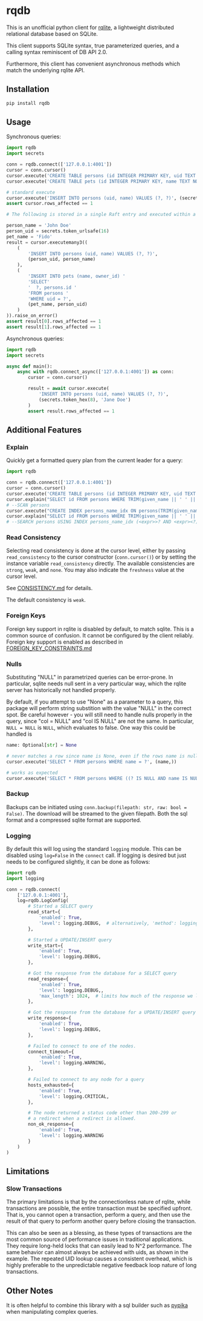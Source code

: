 # rqdb

This is an unofficial python client for [rqlite](https://github.com/rqlite/rqlite), a
lightweight distributed relational database based on SQLite.

This client supports SQLite syntax, true parameterized queries, and a
calling syntax reminiscent of DB API 2.0.

Furthermore, this client has convenient asynchronous methods which match
the underlying rqlite API.

## Installation

```py
pip install rqdb
```

## Usage

Synchronous queries:

```py
import rqdb
import secrets

conn = rqdb.connect(['127.0.0.1:4001'])
cursor = conn.cursor()
cursor.execute('CREATE TABLE persons (id INTEGER PRIMARY KEY, uid TEXT UNIQUE NOT NULL, name TEXT NOT NULL)')
cursor.execute('CREATE TABLE pets (id INTEGER PRIMARY KEY, name TEXT NOT NULL, owner_id INTEGER NOT NULL REFERENCES persons(id) ON DELETE CASCADE)')

# standard execute
cursor.execute('INSERT INTO persons (uid, name) VALUES (?, ?)', (secrets.token_hex(8), 'Jane Doe'))
assert cursor.rows_affected == 1

# The following is stored in a single Raft entry and executed within a transaction.

person_name = 'John Doe'
person_uid = secrets.token_urlsafe(16)
pet_name = 'Fido'
result = cursor.executemany3((
    (
        'INSERT INTO persons (uid, name) VALUES (?, ?)',
        (person_uid, person_name)
    ),
    (
        'INSERT INTO pets (name, owner_id) '
        'SELECT'
        '  ?, persons.id '
        'FROM persons '
        'WHERE uid = ?',
        (pet_name, person_uid)
    )
)).raise_on_error()
assert result[0].rows_affected == 1
assert result[1].rows_affected == 1
```

Asynchronous queries:

```py
import rqdb
import secrets

async def main():
    async with rqdb.connect_async(['127.0.0.1:4001']) as conn:
        cursor = conn.cursor()

        result = await cursor.execute(
            'INSERT INTO persons (uid, name) VALUES (?, ?)',
            (secrets.token_hex(8), 'Jane Doe')
        )
        assert result.rows_affected == 1
```

## Additional Features

### Explain

Quickly get a formatted query plan from the current leader for a query:

```py
import rqdb

conn = rqdb.connect(['127.0.0.1:4001'])
cursor = conn.cursor()
cursor.execute('CREATE TABLE persons (id INTEGER PRIMARY KEY, uid TEXT UNIQUE NOT NULL, given_name TEXT NOT NULL, family_name TEXT NOT NULL)')
cursor.explain("SELECT id FROM persons WHERE TRIM(given_name || ' ' || family_name) LIKE ?", ('john d%',), out='print')
# --SCAN persons
cursor.execute("CREATE INDEX persons_name_idx ON persons(TRIM(given_name || ' ' || family_name) COLLATE NOCASE)")
cursor.explain("SELECT id FROM persons WHERE TRIM(given_name || ' ' || family_name) LIKE ?", ('john d%',), out='print')
# --SEARCH persons USING INDEX persons_name_idx (<expr>>? AND <expr><?)
```

### Read Consistency

Selecting read consistency is done at the cursor level, either by passing
`read_consistency` to the cursor constructor (`conn.cursor()`) or by setting
the instance variable `read_consistency` directly. The available consistencies
are `strong`, `weak`, and `none`. You may also indicate the `freshness` value
at the cursor level.

See [CONSISTENCY.md](https://github.com/rqlite/rqlite/blob/master/DOC/CONSISTENCY.md) for
details.

The default consistency is `weak`.

### Foreign Keys

Foreign key support in rqlite is disabled by default, to match sqlite. This is a common source
of confusion. It cannot be configured by the client reliably. Foreign key support
is enabled as described in
[FOREIGN_KEY_CONSTRAINTS.md](https://github.com/rqlite/rqlite/blob/master/DOC/FOREIGN_KEY_CONSTRAINTS.md)

### Nulls

Substituting "NULL" in parametrized queries can be error-prone. In particular,
sqlite needs null sent in a very particular way, which the rqlite server has
historically not handled properly.

By default, if you attempt to use "None" as a parameter to a query, this package
will perform string substition with the value "NULL" in the correct spot. Be
careful however - you will still need to handle nulls properly in the query,
since "col = NULL" and "col IS NULL" are not the same. In particular, `NULL = NULL`
is `NULL`, which evaluates to false. One way this could be handled is

```py
name: Optional[str] = None

# never matches a row since name is None, even if the rows name is null
cursor.execute('SELECT * FROM persons WHERE name = ?', (name,))

# works as expected
cursor.execute('SELECT * FROM persons WHERE ((? IS NULL AND name IS NULL) OR name = ?)', (name, name))
```

### Backup

Backups can be initiated using `conn.backup(filepath: str, raw: bool = False)`.
The download will be streamed to the given filepath. Both the sql format and a
compressed sqlite format are supported.

### Logging

By default this will log using the standard `logging` module. This can be disabled
using `log=False` in the `connect` call. If logging is desired but just needs to be
configured slightly, it can be done as follows:

```py
import rqdb
import logging

conn = rqdb.connect(
    ['127.0.0.1:4001'],
    log=rqdb.LogConfig(
        # Started a SELECT query
        read_start={
            'enabled': True,
            'level': logging.DEBUG,  # alternatively, 'method': logging.debug
        },

        # Started a UPDATE/INSERT query
        write_start={
            'enabled': True,
            'level': logging.DEBUG,
        },

        # Got the response from the database for a SELECT query
        read_response={
            'enabled': True,
            'level': logging.DEBUG,,
            'max_length': 1024,  # limits how much of the response we log
        },

        # Got the response from the database for a UPDATE/INSERT query
        write_response={
            'enabled': True,
            'level': logging.DEBUG,
        },

        # Failed to connect to one of the nodes.
        connect_timeout={
            'enabled': True,
            'level': logging.WARNING,
        },

        # Failed to connect to any node for a query
        hosts_exhausted={
            'enabled': True,
            'level': logging.CRITICAL,
        },

        # The node returned a status code other than 200-299 or
        # a redirect when a redirect is allowed.
        non_ok_response={
            'enabled': True,
            'level': logging.WARNING
        }
    )
)
```

## Limitations

### Slow Transactions

The primary limitations is that by the connectionless nature of rqlite, while
transactions are possible, the entire transaction must be specified upfront.
That is, you cannot open a transaction, perform a query, and then use the
result of that query to perform another query before closing the transaction.

This can also be seen as a blessing, as these types of transactions are the most
common source of performance issues in traditional applications. They require
long-held locks that can easily lead to N^2 performance. The same behavior can
almost always be achieved with uids, as shown in the example. The repeated UID
lookup causes a consistent overhead, which is highly preferable to the
unpredictable negative feedback loop nature of long transactions.

## Other Notes

It is often helpful to combine this library with a sql builder such
as [pypika](https://pypika.readthedocs.io/en/latest/) when manipulating
complex queries.
